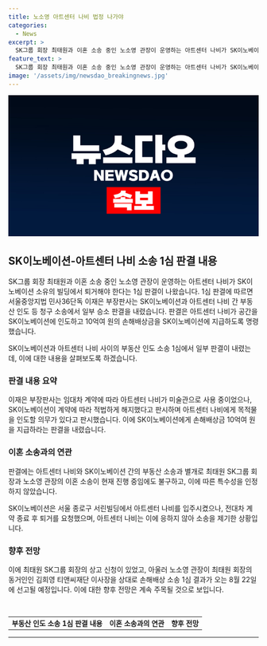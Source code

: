 ```yaml
---
title: 노소영 아트센터 나비 법정 나가야
categories:
  - News
excerpt: >
  SK그룹 회장 최태원과 이혼 소송 중인 노소영 관장이 운영하는 아트센터 나비가 SK이노베이션 소유 빌딩에서 퇴거 판결을 받았다. 서울중앙지법은 SK이노베이션의 부동산 인도 청구 소송에서 아트센터 나비에 10억 원의 손해배상금을 지급할 것을 명령했다. 이에 최 회장은 상고할 예정이며, 이혼 소송과 관련된 재산 분할 문제도 판단 중이다. 최 회장과 노 관장의 이혼 소송에서는 최 회장에게 20억 원의 위자료를 명령하면서 퇴거 소송도 정신적 피해의 주요 이유로 제시된 바 있다.
feature_text: >
  SK그룹 회장 최태원과 이혼 소송 중인 노소영 관장이 운영하는 아트센터 나비가 SK이노베이션 소유 빌딩에서 퇴거 판결을 받았다. 서울중앙지법은 SK이노베이션의 부동산 인도 청구 소송에서 아트센터 나비에 10억 원의 손해배상금을 지급할 것을 명령했다. 이에 최 회장은 상고할 예정이며, 이혼 소송과 관련된 재산 분할 문제도 판단 중이다. 최 회장과 노 관장의 이혼 소송에서는 최 회장에게 20억 원의 위자료를 명령하면서 퇴거 소송도 정신적 피해의 주요 이유로 제시된 바 있다.
image: '/assets/img/newsdao_breakingnews.jpg'
---
```


<p><img src="/assets/img/newsdao_breakingnews.jpg" alt="implanttips 속보" /></p>

<h2 data-ke-size="size26">SK이노베이션-아트센터 나비 소송 1심 판결 내용</h2>

<p>SK그룹 회장 최태원과 이혼 소송 중인 노소영 관장이 운영하는 아트센터 나비가 SK이노베이션 소유의 빌딩에서 퇴거해야 한다는 1심 판결이 나왔습니다. 1심 판결에 따르면 서울중앙지법 민사36단독 이재은 부장판사는 SK이노베이션과 아트센터 나비 간 부동산 인도 등 청구 소송에서 일부 승소 판결을 내렸습니다. 판결은 아트센터 나비가 공간을 SK이노베이션에 인도하고 10억여 원의 손해배상금을 SK이노베이션에 지급하도록 명령했습니다.</p>

<p data-ke-size="size16">SK이노베이션과 아트센터 나비 사이의 부동산 인도 소송 1심에서 일부 판결이 내렸는데, 이에 대한 내용을 살펴보도록 하겠습니다.</p>

<h3><b>판결 내용 요약</b></h3>

<p>이재은 부장판사는 임대차 계약에 따라 아트센터 나비가 미술관으로 사용 중이었으나, SK이노베이션이 계약에 따라 적법하게 해지했다고 판시하며 아트센터 나비에게 목적물을 인도할 의무가 있다고 판시했습니다. 이에 SK이노베이션에게 손해배상금 10억여 원을 지급하라는 판결을 내렸습니다.</p>

<h3><b>이혼 소송과의 연관</b></h3>

<p>판결에는 아트센터 나비와 SK이노베이션 간의 부동산 소송과 별개로 최태원 SK그룹 회장과 노소영 관장의 이혼 소송이 현재 진행 중임에도 불구하고, 이에 따른 특수성을 인정하지 않았습니다.</p>

<p>SK이노베이션은 서울 종로구 서린빌딩에서 아트센터 나비를 입주시켰으나, 전대차 계약 종료 후 퇴거를 요청했으며, 아트센터 나비는 이에 응하지 않아 소송을 제기한 상황입니다.</p>

<h3><b>향후 전망</b></h3>

<p>이에 최태원 SK그룹 회장의 상고 신청이 있었고, 아울러 노소영 관장이 최태원 회장의 동거인인 김희영 티앤씨재단 이사장을 상대로 손해배상 소송 1심 결과가 오는 8월 22일에 선고될 예정입니다. 이에 대한 향후 전망은 계속 주목될 것으로 보입니다.</p>

<p data-ke-size="size16">&nbsp;</p>

<table>
  <tbody>
    <tr>
      <td style="text-align: center; height: 17px;"><b>부동산 인도 소송 1심 판결 내용</b></td>
      <td style="text-align: center; height: 17px;"><b>이혼 소송과의 연관</b></td>
      <td style="text-align: center; height: 17px;"><b>향후 전망</b></td>
    </tr>
  </tbody>
</table>

<hr>

